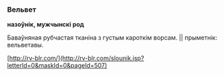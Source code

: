 ### Вельвет
**назоўнік, мужчынскі род**

Баваўняная рубчастая тканіна з густым кароткім ворсам. || прыметнік: вельветавы.

<a rel="author">[http://rv-blr.com/](http://rv-blr.com/slounik.jsp?letterId=0&maskId=0&pageId=507)</a>

